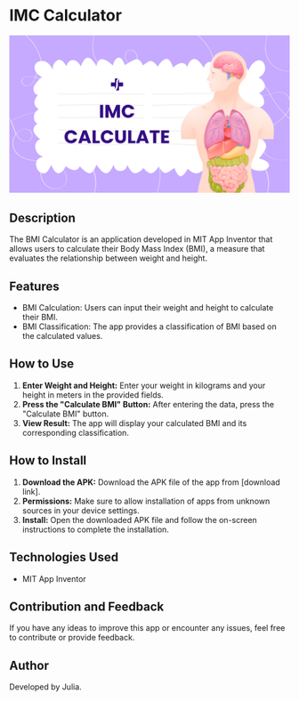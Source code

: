 # IMC Calculator

![Header](./Header.png)

## Description
The BMI Calculator is an application developed in MIT App Inventor that allows users to calculate their Body Mass Index (BMI), a measure that evaluates the relationship between weight and height.

## Features
- BMI Calculation: Users can input their weight and height to calculate their BMI.
- BMI Classification: The app provides a classification of BMI based on the calculated values.

## How to Use
1. **Enter Weight and Height:** Enter your weight in kilograms and your height in meters in the provided fields.
2. **Press the "Calculate BMI" Button:** After entering the data, press the "Calculate BMI" button.
3. **View Result:** The app will display your calculated BMI and its corresponding classification.

## How to Install
1. **Download the APK:** Download the APK file of the app from [download link].
2. **Permissions:** Make sure to allow installation of apps from unknown sources in your device settings.
3. **Install:** Open the downloaded APK file and follow the on-screen instructions to complete the installation.

## Technologies Used
- MIT App Inventor

## Contribution and Feedback
If you have any ideas to improve this app or encounter any issues, feel free to contribute or provide feedback.

## Author
Developed by Julia.
